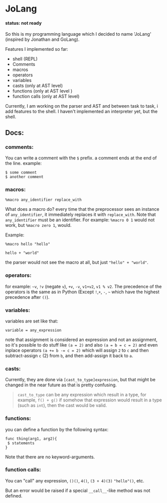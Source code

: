 # JoLang
#### status: not ready

So this is my programming language which I decided to name 'JoLang' (inspired by Jonathan and GoLang).

Features I implemented so far:
- shell (REPL)
- Comments
- macros
- operators
- variables
- casts (only at AST level)
- functions (only at AST level )
- function calls (only at AST level)

Currently, I am working on the parser and AST and between task to task, i add features to the shell.
I haven't implemented an interpreter yet, but the shell.

## Docs:

### comments:
You can write a comment with the `$` prefix. a comment ends at the end of the line.
example:

```
$ some comment
$ another comment
```

### macros:
`%macro any_identifier replace_with`

What does a macro do? every time that the preprocessor sees an instance of
`any_identifier`, it immediately replaces it with `replace_with`.
Note that `any_identifier` must be an identifier.
For example: `%macro 0 1` would not work, but `%macro zero 1`, would.

Example:

`%macro hello "hello"`

`hello + "world"`

the parser would not see the macro at all, but just `"hello" + "world"`.

### operators:
for example: `~v`, `!v` (negate `v`), `+v`, `-v`, `v1+v2`, `v1 % v2`.
The precedence of the operators is the same as in Python (Except `!`,`+`, `-`, `~` which have the highest precedence after `()`).

### variables:
variables are set like that: 

`variable = any_expression`

note that assignment is considered an expression and not an assignment, 
so it's possible to do stuff like `(a = 2)` and also `(a = b = c = 2)` and even
inplace operators `(a += b -= c = 2)` which will assign `2` to `c`
and then subtract-assign `c` (2) from `b`, and then add-assign it back to `a`.


### casts:
Currently, they are done via `[cast_to_type]expression`,
but that might be changed in the near future as
that is pretty confusing.
> `cast_to_type` can be any expression which result in a type,
> for example, `f() + g()` if somehow that expression would result
> in a type (such as `int`), then the cast would be valid.

### functions:
you can define a function by the following syntax:

```
func thing(arg1, arg2){
 $ statements
}
```

Note that there are no keyword-arguments.

### function calls:
You can "call" any expression, `()()`, `4()`, `(3 + 4)(3)` `"hello"()`, etc.

But an error would be raised if a special `__call__`-like method was not defined.